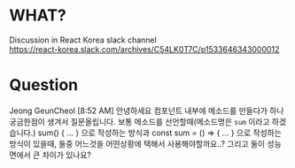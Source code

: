 # WHAT?

Discussion in React Korea slack channel  
https://react-korea.slack.com/archives/C54LK0T7C/p1533646343000012

# Question
Jeong GeunCheol [8:52 AM]
안녕하세요 컴포넌트 내부에 메소드를 만들다가 하나 궁금한점이 생겨서 질문올립니다. 보통 메소드를 선언할때(메소드명은 `sum` 이라고 하겠습니다.) sum() { … } 으로 작성하는 방식과 const sum = () => { … } 으로 작성하는 방식이 있을때, 둘중 어느것을 어떤상황에 택해서 사용해야할까요..? 그리고 둘이 성능면에서 큰 차이가 있나요?
